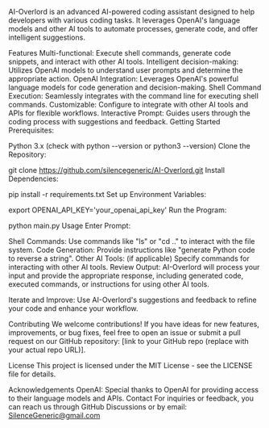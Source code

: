 AI-Overlord is an advanced AI-powered coding assistant designed to help developers with various coding tasks. It leverages OpenAI's language models and other AI tools to automate processes, generate code, and offer intelligent suggestions.

Features
Multi-functional: Execute shell commands, generate code snippets, and interact with other AI tools.
Intelligent decision-making: Utilizes OpenAI models to understand user prompts and determine the appropriate action.
OpenAI Integration: Leverages OpenAI's powerful language models for code generation and decision-making.
Shell Command Execution: Seamlessly integrates with the command line for executing shell commands.
Customizable: Configure to integrate with other AI tools and APIs for flexible workflows.
Interactive Prompt: Guides users through the coding process with suggestions and feedback.
Getting Started
Prerequisites:

Python 3.x (check with python --version or python3 --version)
Clone the Repository:

git clone https://github.com/silencegeneric/AI-Overlord.git
Install Dependencies:

pip install -r requirements.txt
Set up Environment Variables:

export OPENAI_API_KEY='your_openai_api_key'
Run the Program:

python main.py
Usage
Enter Prompt:

Shell Commands: Use commands like "ls" or "cd .." to interact with the file system.
Code Generation: Provide instructions like "generate Python code to reverse a string".
Other AI Tools: (if applicable) Specify commands for interacting with other AI tools.
Review Output: AI-Overlord will process your input and provide the appropriate response,  including generated code, executed commands, or instructions for using other AI tools.

Iterate and Improve:  Use AI-Overlord's suggestions and feedback to refine your code and enhance your workflow.

Contributing
We welcome contributions! If you have ideas for new features, improvements, or bug fixes, feel free to open an issue or submit a pull request on our GitHub repository: [link to your GitHub repo (replace with your actual repo URL)].

License
This project is licensed under the MIT License - see the LICENSE file for details.

Acknowledgements
OpenAI: Special thanks to OpenAI for providing access to their language models and APIs.
Contact
For inquiries or feedback, you can reach us through GitHub Discussions or by email: SilenceGeneric@gmail.com
